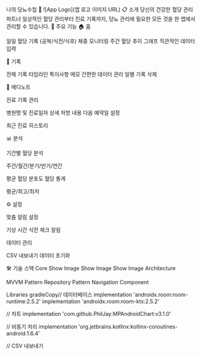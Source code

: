나의 당뇨수첩 📱
![App Logo](앱 로고 이미지 URL)
📋 소개
당신의 건강한 혈당 관리 파트너
일상적인 혈당 관리부터 진료 기록까지, 당뇨 관리에 필요한 모든 것을 한 앱에서 관리할 수 있습니다.
💫 주요 기능
🏠 홈

일일 혈당 기록 (공복/식전/식후)
체중 모니터링
주간 혈당 추이 그래프
직관적인 데이터 입력

📝 기록

전체 기록 타임라인
특이사항 메모
간편한 데이터 관리
일별 기록 삭제

🏥 메디노트

진료 기록 관리

병원명 및 진료일자
상세 처방 내용
다음 예약일 설정


최근 진료 히스토리

📊 분석

기간별 혈당 분석

주간/월간/분기/반기/연간


평균 혈당 분포도
혈당 통계

평균/최고/최저



⚙️ 설정

맞춤 알림 설정

기상 시간
식전 체크 알림


데이터 관리

CSV 내보내기
데이터 초기화



🛠️ 기술 스택
Core
Show Image
Show Image
Show Image
Architecture

MVVM Pattern
Repository Pattern
Navigation Component

Libraries
gradleCopy// 데이터베이스
implementation 'androidx.room:room-runtime:2.5.2'
implementation 'androidx.room:room-ktx:2.5.2'

// 차트
implementation 'com.github.PhilJay:MPAndroidChart:v3.1.0'

// 비동기 처리
implementation 'org.jetbrains.kotlinx:kotlinx-coroutines-android:1.6.4'

// CSV 내보내기

